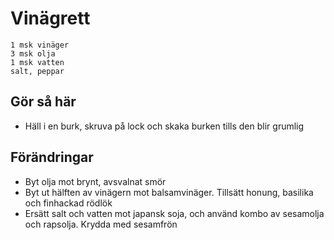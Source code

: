 # Vinägrett
```
1 msk vinäger
3 msk olja
1 msk vatten
salt, peppar
```

## Gör så här
* Häll i en burk, skruva på lock och skaka burken tills den blir grumlig

## Förändringar
* Byt olja mot brynt, avsvalnat smör
* Byt ut hälften av vinägern mot balsamvinäger. Tillsätt honung, basilika och
  finhackad rödlök
* Ersätt salt och vatten mot japansk soja, och använd kombo av sesamolja och
  rapsolja. Krydda med sesamfrön

